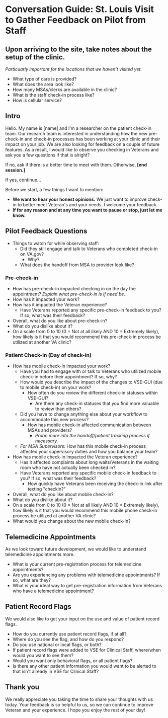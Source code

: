 # Conversation Guide: St. Louis Visit to Gather Feedback on Pilot from Staff

## Upon arriving to the site, take notes about the setup of the clinic. 
_Particuarly important for the locations that we haven't visited yet._
- What type of care is provided?
- What does the area look like?
- How many MSAs/clerks are available in the clinic?
- What is the staff check-in process like?
- How is cellular service?

## Intro
Hello. My name is [name] and I'm a researcher on the patient check-in team. Our research team is interested in understanding how the new pre-check-in and check-in processes has been working at your clinic and their impact on your job. We are also looking for feedback on a couple of future features. As a result, I would like to observe you checking in Veterans and ask you a few questions if that is alright?

If no, ask if there is a better time to meet with them. Otherwise, **[end session.]**

If yes, continue...

Before we start, a few things I want to mention:

- **We want to hear your honest opinions.** We just want to improve check-in to better meet Veteran's and your needs. I welcome your feedback.
- **If for any reason and at any time you want to pause or stop, just let me know.** 

## Pilot Feedback Questions
- Things to watch for while observing staff:
  - Did they still engage and talk to Veterans who completed check-in on VA.gov?
    - Why?
  - What does the handoff from MSA to provider look like?

### Pre-check-in
- How has pre-check-in impacted checking in on the day the appointment? _Explain what pre-check-in is if need be._
- How has it impacted your work?
- How has it impacted the Veteran experience?
  - Have Veterans reported any specific pre-check-in feedback to you? If so, what was their feedback?
- Overall, what do you like about pre-check-in? 
- What do you dislike about it?
- On a scale from 0 to 10 (0 = Not at all likely AND 10 = Extremely likely), how likely is it that you would recommend this pre-check-in process be utilized at another VA clinic?

### Patient Check-in (Day of check-in)
- How has mobile check-in impacted your work?
  - Have you had to engage with or talk to Veterans who utilized mobile check-in before their appointment? If so, why?
  - How would you describe the impact of the changes to VSE-GUI (due to mobile check-in) on your work?
    - How often do you review the different check-in statuses within VSE-GUI? 
      - Are there any check-in statuses that you find more valuable to review than others?
  - Did you have to change anything else about your workflow to accommodate this new process?
    - How has mobile check-in affected communication between MSAs and providers?
      - _Probe more into the handoff/patient tracking process if necessary._
  - _For MSA Supervisors:_ How has this mobile check-in process affected your supervisory duties and how you balance your team?
- How has mobile check-in impacted the Veteran experience? 
  - Has it affected complaints about long waits/Veterans in the waiting room who have not actually been checked in?
  - Have Veterans reported any specific mobile check-in feedback to you? If so, what was their feedback?
    - How quickly have Veterans been receiving the check-in link after texting "checkin?"
- Overall, what do you like about mobile check-in? 
- What do you dislike about it?
- On a scale from 0 to 10 (0 = Not at all likely AND 10 = Extremely likely), how likely is it that you would recommend this mobile phone check-in process be utilized at another VA clinic?
- What would you change about the new mobile check-in?

## Telemedicine Appointments
As we look toward future development, we would like to understand telemedicine appointments more.
- What is your current pre-registration process for telemedicine appointments?
- Are you experiencing any problems with telemedicine appointments? If so, what are they?
- What is your ideal way to get pre-registration information from Veterans who have a telemedicine appointment?

## Patient Record Flags
We would also like to get your input on the use and value of patient record flags.
- How do you currently use patient record flags, if at all? 
- Where do you see the flag, and how do you respond?
- Do you use national or local flags, or both?
- If patient record flags were added to VSE for Clinical Staff, where/when would you want to see them? 
- Would you want only behavioral flags, or all patient flags?
- Is there any other patient information you would want to be alerted to that isn't already in VSE for Clinical Staff?

## Thank you
We really appreciate you taking the time to share your thoughts with us today. Your feedback is so helpful to us, so we can continue to improve Veteran and your experience. I hope you enjoy the rest of your day!
